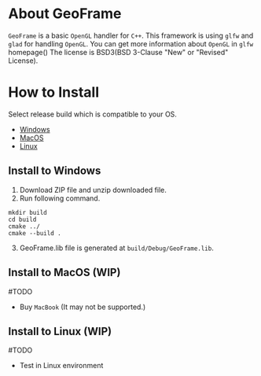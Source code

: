 # About GeoFrame
`GeoFrame` is a basic `OpenGL` handler for `C++`. This framework is using `glfw` and `glad` for handling `OpenGL`. You can get more information about `OpenGL` in `glfw` homepage() The license is BSD3(BSD 3-Clause "New" or "Revised" License).

# How to Install
Select release build which is compatible to your OS.
- [Windows](#install-to-windows)
- [MacOS](#install-to-macos-wip)
- [Linux](#install-to-linux-wip)

## Install to Windows
1. Download ZIP file and unzip downloaded file.
2. Run following command.
```
mkdir build
cd build
cmake ../
cmake --build .
```
3. GeoFrame.lib file is generated at `build/Debug/GeoFrame.lib`.

## Install to MacOS (WIP)
 #TODO
- Buy `MacBook` (It may not be supported.)

## Install to Linux (WIP)
 #TODO
- Test in Linux environment
